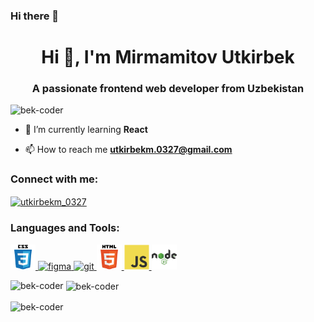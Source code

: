 ### Hi there 👋

<h1 align="center">Hi 👋, I'm Mirmamitov Utkirbek</h1>
<h3 align="center">A passionate frontend web developer from Uzbekistan</h3>

<p align="left"> <img src="https://komarev.com/ghpvc/?username=bek-coder&label=Profile%20views&color=0e75b6&style=flat" alt="bek-coder" /> </p>

- 🌱 I’m currently learning **React**

- 📫 How to reach me **utkirbekm.0327@gmail.com**

<h3 align="left">Connect with me:</h3>
<p align="left">
<a href="https://instagram.com/utkirbekm_0327" target="blank"><img align="center" src="https://raw.githubusercontent.com/rahuldkjain/github-profile-readme-generator/master/src/images/icons/Social/instagram.svg" alt="utkirbekm_0327" height="30" width="40" /></a>
</p>

<h3 align="left">Languages and Tools:</h3>
<p align="left"> <a href="https://www.w3schools.com/css/" target="_blank" rel="noreferrer"> <img src="https://raw.githubusercontent.com/devicons/devicon/master/icons/css3/css3-original-wordmark.svg" alt="css3" width="40" height="40"/> </a> <a href="https://www.figma.com/" target="_blank" rel="noreferrer"> <img src="https://www.vectorlogo.zone/logos/figma/figma-icon.svg" alt="figma" width="40" height="40"/> </a> <a href="https://git-scm.com/" target="_blank" rel="noreferrer"> <img src="https://www.vectorlogo.zone/logos/git-scm/git-scm-icon.svg" alt="git" width="40" height="40"/> </a> <a href="https://www.w3.org/html/" target="_blank" rel="noreferrer"> <img src="https://raw.githubusercontent.com/devicons/devicon/master/icons/html5/html5-original-wordmark.svg" alt="html5" width="40" height="40"/> </a> <a href="https://developer.mozilla.org/en-US/docs/Web/JavaScript" target="_blank" rel="noreferrer"> <img src="https://raw.githubusercontent.com/devicons/devicon/master/icons/javascript/javascript-original.svg" alt="javascript" width="40" height="40"/> </a> <a href="https://nodejs.org" target="_blank" rel="noreferrer"> <img src="https://raw.githubusercontent.com/devicons/devicon/master/icons/nodejs/nodejs-original-wordmark.svg" alt="nodejs" width="40" height="40"/> </a> </p>

<p><img align="left" src="https://github-readme-stats.vercel.app/api/top-langs?username=bek-coder&show_icons=true&locale=en&layout=compact" alt="bek-coder" /></p>

<p>&nbsp;<img align="center" src="https://github-readme-stats.vercel.app/api?username=bek-coder&show_icons=true&locale=en" alt="bek-coder" /></p>

<p><img align="center" src="https://github-readme-streak-stats.herokuapp.com/?user=bek-coder&" alt="bek-coder" /></p>


